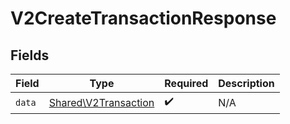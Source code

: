 # V2CreateTransactionResponse


## Fields

| Field                                                        | Type                                                         | Required                                                     | Description                                                  |
| ------------------------------------------------------------ | ------------------------------------------------------------ | ------------------------------------------------------------ | ------------------------------------------------------------ |
| `data`                                                       | [Shared\V2Transaction](../../Models/Shared/V2Transaction.md) | :heavy_check_mark:                                           | N/A                                                          |